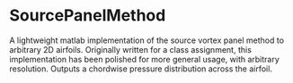 # SourcePanelMethod
A lightweight matlab implementation of the source vortex panel method to arbitrary 2D airfoils. Originally written for a class assignment, this implementation has been polished for more general usage, with arbitrary resolution. Outputs a chordwise pressure distribution across the airfoil.
